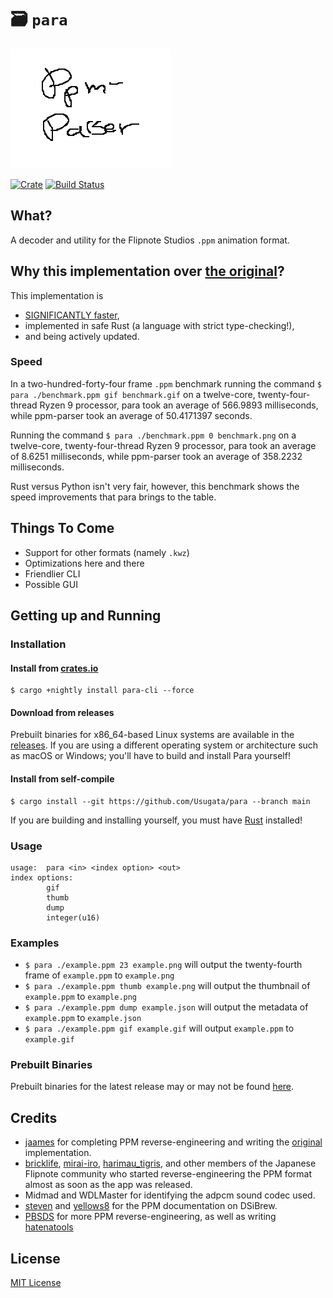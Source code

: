 # 🗃 `para`

![](assets/para.png)

[![Crate](https://img.shields.io/crates/v/para-cli.svg)](https://crates.io/crates/para-cli)
[![Build Status](https://github.com/Usugata/para/actions/workflows/rust.yaml/badge.svg?branch=main)](https://github.com/Usugata/para/actions/workflows/rust.yaml)

## What?

A decoder and utility for the Flipnote Studios `.ppm` animation format.

## Why this implementation over [the original](https://github.com/Flipnote-Collective/ppm-parser)?

This implementation is

- [SIGNIFICANTLY faster](#speed),
- implemented in safe Rust (a language with strict type-checking!),
- and being actively updated.

### Speed

In a two-hundred-forty-four frame `.ppm` benchmark running the command
`$ para ./benchmark.ppm gif benchmark.gif` on a twelve-core,
twenty-four-thread Ryzen 9 processor, para took an average of 566.9893 milliseconds,
while ppm-parser took an average of 50.4171397 seconds.

Running the command `$ para ./benchmark.ppm 0 benchmark.png` on a twelve-core,
twenty-four-thread Ryzen 9 processor, para took an average of 8.6251 milliseconds,
while ppm-parser took an average of 358.2232 milliseconds.

Rust versus Python isn't very fair, however, this benchmark shows the speed improvements
that para brings to the table.

## Things To Come

- Support for other formats (namely `.kwz`)
- Optimizations here and there
- Friendlier CLI
- Possible GUI

## Getting up and Running

### Installation

#### Install from [crates.io](https://crates.io/crates/para-cli)

```shell
$ cargo +nightly install para-cli --force
```

#### Download from releases

Prebuilt binaries for x86_64-based Linux systems are available in the
[releases](https://github.com/Usugata/para/releases/latest). If you are using
a different operating system or architecture such as macOS or Windows; you'll have
to build and install Para yourself!

#### Install from self-compile

```shell
$ cargo install --git https://github.com/Usugata/para --branch main
```

If you are building and installing yourself, you must have
[Rust](https://www.rust-lang.org/) installed!

### Usage

```shell
usage:  para <in> <index option> <out>
index options:
        gif
        thumb
        dump
        integer(u16)
```

### Examples

- `$ para ./example.ppm 23 example.png` will output the twenty-fourth frame
  of `example.ppm` to `example.png`
- `$ para ./example.ppm thumb example.png` will output the thumbnail of
  `example.ppm` to `example.png`
- `$ para ./example.ppm dump example.json` will output the metadata of
  `example.ppm` to `example.json`
- `$ para ./example.ppm gif example.gif` will output `example.ppm`
  to `example.gif`

### Prebuilt Binaries

Prebuilt binaries for the latest release may or may not be found
[here](https://github.com/Usugata/para/releases/latest).

## Credits

- [jaames](https://github.com/jaames) for completing PPM reverse-engineering and
  writing the [original](https://github.com/Flipnote-Collective/ppm-parser) implementation.
- [bricklife](http://ugomemo.g.hatena.ne.jp/bricklife/20090307/1236391313),
  [mirai-iro](http://mirai-iro.hatenablog.jp/entry/20090116/ugomemo_ppm),
  [harimau_tigris](http://ugomemo.g.hatena.ne.jp/harimau_tigris), and other members
  of the Japanese Flipnote community who started reverse-engineering the PPM format
  almost as soon as the app was released.
- Midmad and WDLMaster for identifying the adpcm sound codec used.
- [steven](http://www.dsibrew.org/wiki/User:Steven) and
  [yellows8](http://www.dsibrew.org/wiki/User:Yellows8) for the PPM documentation on DSiBrew.
- [PBSDS](https://github.com/pbsds) for more PPM reverse-engineering, as well as
  writing [hatenatools](https://github.com/pbsds/Hatenatools)

## License

[MIT License](./LICENSE)
